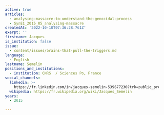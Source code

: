 ```yaml
---
active: true
articles:
  - analysing-massacre-to-understand-the-genocidal-process
  - SynE1_2015_05_analysing-massacre
createdAt: '2022-10-10T07:36:28.761Z'
exerpt: ''
firstname: Jacques
is_institution: false
issue:
  - content/issues/brains-that-pull-the-triggers.md
language:
  - English
lastname: Semelin
positions_and_institutions: 
  - institution: CNRS  / Sciences Po, France
social_channels:
  linkedin: >-
    https://fr.linkedin.com/in/jacques-semelin-539677230?trk=public_profile_browsemap
  wikipedia: https://fr.wikipedia.org/wiki/Jacques_Semelin
years:
  - 2015

---
```

